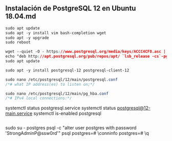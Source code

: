 ## Instalación de PostgreSQL 12 en Ubuntu 18.04.md

```css
sudo apt update
sudo apt -y install vim bash-completion wget
sudo apt -y upgrade
sudo reboot
```
```css
wget --quiet -O - https://www.postgresql.org/media/keys/ACCC4CF8.asc | sudo apt-key add -
echo "deb http://apt.postgresql.org/pub/repos/apt/ `lsb_release -cs`-pgdg main" |sudo tee  /etc/apt/sources.list.d/pgdg.list
sudo apt update
```
```css
sudo apt -y install postgresql-12 postgresql-client-12
```
```css
sudo nano /etc/postgresql/12/main/postgresql.conf 
/*# what IP address(es) to listen on;*/
```
```css
sudo nano /etc/postgresql/12/main/pg_hba.conf 
/*# IPv4 local connections:*/ 
```
systemctl status postgresql.service
systemctl status postgresql@12-main.service
systemctl is-enabled postgresql
```
```
sudo su - postgres
psql -c "alter user postgres with password 'StrongAdminP@ssw0rd'"
psql
postgres=# \conninfo
postgres=# \q
```

